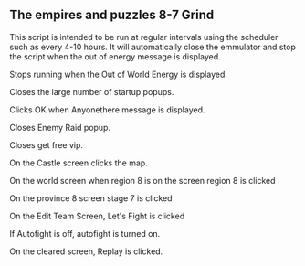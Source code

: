 ## The empires and puzzles 8-7 Grind

This script is intended to be run at regular intervals using the scheduler such as every 4-10 hours.  It will automatically close the emmulator and stop the script when the out of energy message is displayed.

Stops running when the Out of World Energy is displayed.

Closes the large number of startup popups.

Clicks OK when Anyonethere message is displayed.

Closes Enemy Raid popup.

Closes get free vip.

On the Castle screen clicks the map.

On the world screen when region 8 is on the screen region 8 is clicked

On the province 8 screen stage 7 is clicked

On the Edit Team Screen, Let's Fight is clicked

If Autofight is off, autofight is turned on.

On the cleared screen, Replay is clicked.

